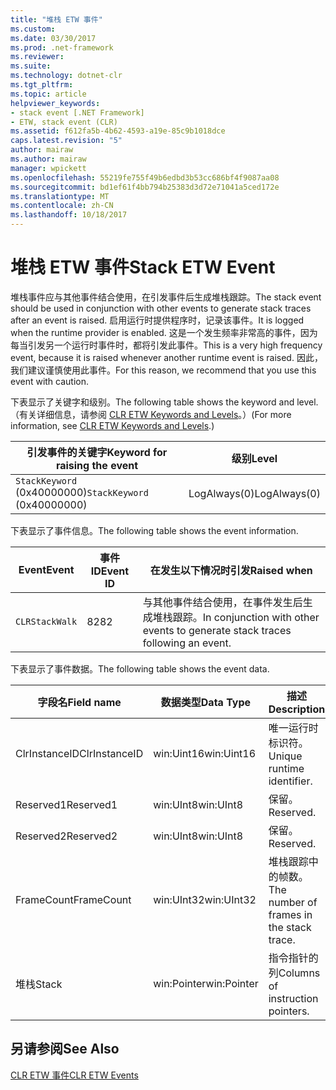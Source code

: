 ```yaml
---
title: "堆栈 ETW 事件"
ms.custom: 
ms.date: 03/30/2017
ms.prod: .net-framework
ms.reviewer: 
ms.suite: 
ms.technology: dotnet-clr
ms.tgt_pltfrm: 
ms.topic: article
helpviewer_keywords:
- stack event [.NET Framework]
- ETW, stack event (CLR)
ms.assetid: f612fa5b-4b62-4593-a19e-85c9b1018dce
caps.latest.revision: "5"
author: mairaw
ms.author: mairaw
manager: wpickett
ms.openlocfilehash: 55219fe755f49b6edbd3b53cc686bf4f9087aa08
ms.sourcegitcommit: bd1ef61f4bb794b25383d3d72e71041a5ced172e
ms.translationtype: MT
ms.contentlocale: zh-CN
ms.lasthandoff: 10/18/2017
---
```

# <a name="stack-etw-event"></a><span data-ttu-id="fed36-102">堆栈 ETW 事件</span><span class="sxs-lookup"><span data-stu-id="fed36-102">Stack ETW Event</span></span>
<span data-ttu-id="fed36-103">堆栈事件应与其他事件结合使用，在引发事件后生成堆栈跟踪。</span><span class="sxs-lookup"><span data-stu-id="fed36-103">The stack event should be used in conjunction with other events to generate stack traces after an event is raised.</span></span> <span data-ttu-id="fed36-104">启用运行时提供程序时，记录该事件。</span><span class="sxs-lookup"><span data-stu-id="fed36-104">It is logged when the runtime provider is enabled.</span></span> <span data-ttu-id="fed36-105">这是一个发生频率非常高的事件，因为每当引发另一个运行时事件时，都将引发此事件。</span><span class="sxs-lookup"><span data-stu-id="fed36-105">This is a very high frequency event, because it is raised whenever another runtime event is raised.</span></span> <span data-ttu-id="fed36-106">因此，我们建议谨慎使用此事件。</span><span class="sxs-lookup"><span data-stu-id="fed36-106">For this reason, we recommend that you use this event with caution.</span></span>  
  
 <span data-ttu-id="fed36-107">下表显示了关键字和级别。</span><span class="sxs-lookup"><span data-stu-id="fed36-107">The following table shows the keyword and level.</span></span> <span data-ttu-id="fed36-108">（有关详细信息，请参阅 [CLR ETW Keywords and Levels](../../../docs/framework/performance/clr-etw-keywords-and-levels.md)。）</span><span class="sxs-lookup"><span data-stu-id="fed36-108">(For more information, see [CLR ETW Keywords and Levels](../../../docs/framework/performance/clr-etw-keywords-and-levels.md).)</span></span>  
  
|<span data-ttu-id="fed36-109">引发事件的关键字</span><span class="sxs-lookup"><span data-stu-id="fed36-109">Keyword for raising the event</span></span>|<span data-ttu-id="fed36-110">级别</span><span class="sxs-lookup"><span data-stu-id="fed36-110">Level</span></span>|  
|-----------------------------------|-----------|  
|<span data-ttu-id="fed36-111">`StackKeyword` (0x40000000)</span><span class="sxs-lookup"><span data-stu-id="fed36-111">`StackKeyword` (0x40000000)</span></span>|<span data-ttu-id="fed36-112">LogAlways(0)</span><span class="sxs-lookup"><span data-stu-id="fed36-112">LogAlways(0)</span></span>|  
  
 <span data-ttu-id="fed36-113">下表显示了事件信息。</span><span class="sxs-lookup"><span data-stu-id="fed36-113">The following table shows the event information.</span></span>  
  
|<span data-ttu-id="fed36-114">Event</span><span class="sxs-lookup"><span data-stu-id="fed36-114">Event</span></span>|<span data-ttu-id="fed36-115">事件 ID</span><span class="sxs-lookup"><span data-stu-id="fed36-115">Event ID</span></span>|<span data-ttu-id="fed36-116">在发生以下情况时引发</span><span class="sxs-lookup"><span data-stu-id="fed36-116">Raised when</span></span>|  
|-----------|--------------|-----------------|  
|`CLRStackWalk`|<span data-ttu-id="fed36-117">82</span><span class="sxs-lookup"><span data-stu-id="fed36-117">82</span></span>|<span data-ttu-id="fed36-118">与其他事件结合使用，在事件发生后生成堆栈跟踪。</span><span class="sxs-lookup"><span data-stu-id="fed36-118">In conjunction with other events to generate stack traces following an event.</span></span>|  
  
 <span data-ttu-id="fed36-119">下表显示了事件数据。</span><span class="sxs-lookup"><span data-stu-id="fed36-119">The following table shows the event data.</span></span>  
  
|<span data-ttu-id="fed36-120">字段名</span><span class="sxs-lookup"><span data-stu-id="fed36-120">Field name</span></span>|<span data-ttu-id="fed36-121">数据类型</span><span class="sxs-lookup"><span data-stu-id="fed36-121">Data Type</span></span>|<span data-ttu-id="fed36-122">描述</span><span class="sxs-lookup"><span data-stu-id="fed36-122">Description</span></span>|  
|----------------|---------------|-----------------|  
|<span data-ttu-id="fed36-123">ClrInstanceID</span><span class="sxs-lookup"><span data-stu-id="fed36-123">ClrInstanceID</span></span>|<span data-ttu-id="fed36-124">win:Uint16</span><span class="sxs-lookup"><span data-stu-id="fed36-124">win:Uint16</span></span>|<span data-ttu-id="fed36-125">唯一运行时标识符。</span><span class="sxs-lookup"><span data-stu-id="fed36-125">Unique runtime identifier.</span></span>|  
|<span data-ttu-id="fed36-126">Reserved1</span><span class="sxs-lookup"><span data-stu-id="fed36-126">Reserved1</span></span>|<span data-ttu-id="fed36-127">win:UInt8</span><span class="sxs-lookup"><span data-stu-id="fed36-127">win:UInt8</span></span>|<span data-ttu-id="fed36-128">保留。</span><span class="sxs-lookup"><span data-stu-id="fed36-128">Reserved.</span></span>|  
|<span data-ttu-id="fed36-129">Reserved2</span><span class="sxs-lookup"><span data-stu-id="fed36-129">Reserved2</span></span>|<span data-ttu-id="fed36-130">win:UInt8</span><span class="sxs-lookup"><span data-stu-id="fed36-130">win:UInt8</span></span>|<span data-ttu-id="fed36-131">保留。</span><span class="sxs-lookup"><span data-stu-id="fed36-131">Reserved.</span></span>|  
|<span data-ttu-id="fed36-132">FrameCount</span><span class="sxs-lookup"><span data-stu-id="fed36-132">FrameCount</span></span>|<span data-ttu-id="fed36-133">win:UInt32</span><span class="sxs-lookup"><span data-stu-id="fed36-133">win:UInt32</span></span>|<span data-ttu-id="fed36-134">堆栈跟踪中的帧数。</span><span class="sxs-lookup"><span data-stu-id="fed36-134">The number of frames in the stack trace.</span></span>|  
|<span data-ttu-id="fed36-135">堆栈</span><span class="sxs-lookup"><span data-stu-id="fed36-135">Stack</span></span>|<span data-ttu-id="fed36-136">win:Pointer</span><span class="sxs-lookup"><span data-stu-id="fed36-136">win:Pointer</span></span>|<span data-ttu-id="fed36-137">指令指针的列</span><span class="sxs-lookup"><span data-stu-id="fed36-137">Columns of instruction pointers.</span></span>|  
  
## <a name="see-also"></a><span data-ttu-id="fed36-138">另请参阅</span><span class="sxs-lookup"><span data-stu-id="fed36-138">See Also</span></span>  
 [<span data-ttu-id="fed36-139">CLR ETW 事件</span><span class="sxs-lookup"><span data-stu-id="fed36-139">CLR ETW Events</span></span>](../../../docs/framework/performance/clr-etw-events.md)
